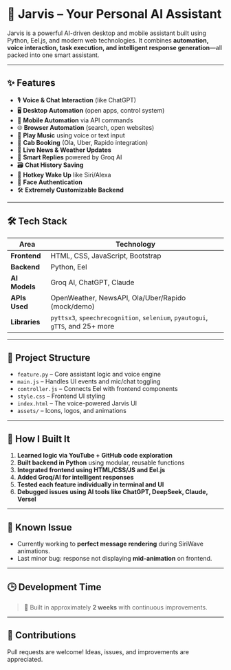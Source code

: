 
# 🤖 Jarvis – Your Personal AI Assistant

Jarvis is a powerful AI-driven desktop and mobile assistant built using Python, Eel.js, and modern web technologies. It combines **automation, voice interaction, task execution, and intelligent response generation**—all packed into one smart assistant.

---

## ✨ Features

- 🎙️ **Voice & Chat Interaction** (like ChatGPT)
- 🖥️ **Desktop Automation** (open apps, control system)
- 📱 **Mobile Automation** via API commands
- 🌐 **Browser Automation** (search, open websites)
- 🎵 **Play Music** using voice or text input
- 🚖 **Cab Booking** (Ola, Uber, Rapido integration)
- 📡 **Live News & Weather Updates**
- 🧠 **Smart Replies** powered by Groq AI
- 🗃️ **Chat History Saving**
- 🧲 **Hotkey Wake Up** like Siri/Alexa
- 🧪 **Face Authentication**
- 🛠️ **Extremely Customizable Backend**

---

## 🛠 Tech Stack

| Area            | Technology                      |
|-----------------|----------------------------------|
| **Frontend**    | HTML, CSS, JavaScript, Bootstrap |
| **Backend**     | Python, Eel                      |
| **AI Models**   | Groq AI, ChatGPT, Claude         |
| **APIs Used**   | OpenWeather, NewsAPI, Ola/Uber/Rapido (mock/demo) |
| **Libraries**   | `pyttsx3`, `speechrecognition`, `selenium`, `pyautogui`, `gTTS`, and 25+ more |

---

## 📁 Project Structure

- `feature.py` – Core assistant logic and voice engine
- `main.js` – Handles UI events and mic/chat toggling
- `controller.js` – Connects Eel with frontend components
- `style.css` – Frontend UI styling
- `index.html` – The voice-powered Jarvis UI
- `assets/` – Icons, logos, and animations

---

## 🧠 How I Built It

1. **Learned logic via YouTube + GitHub code exploration**
2. **Built backend in Python** using modular, reusable functions
3. **Integrated frontend using HTML/CSS/JS and Eel.js**
4. **Added Groq/AI for intelligent responses**
5. **Tested each feature individually in terminal and UI**
6. **Debugged issues using AI tools like ChatGPT, DeepSeek, Claude, Versel**

---

## 🐞 Known Issue

- Currently working to **perfect message rendering** during SiriWave animations.
- Last minor bug: response not displaying **mid-animation** on frontend.

---

## 🕒 Development Time

> 🚀 Built in approximately **2 weeks** with continuous improvements.

---

## 🤝 Contributions

Pull requests are welcome! Ideas, issues, and improvements are appreciated.
